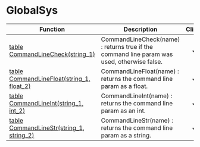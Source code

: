 # GlobalSys
Function|Description|Client
--|--|:--:
[table CommandLineCheck(string_1)](CommandLineCheck)|CommandLineCheck(name) : returns true if the command line param was used, otherwise false.|✔
[table CommandLineFloat(string_1, float_2)](CommandLineFloat)|CommandLineFloat(name) : returns the command line param as a float.|✔
[table CommandLineInt(string_1, int_2)](CommandLineInt)|CommandLineInt(name) : returns the command line param as an int.|✔
[table CommandLineStr(string_1, string_2)](CommandLineStr)|CommandLineStr(name) : returns the command line param as a string.|✔
